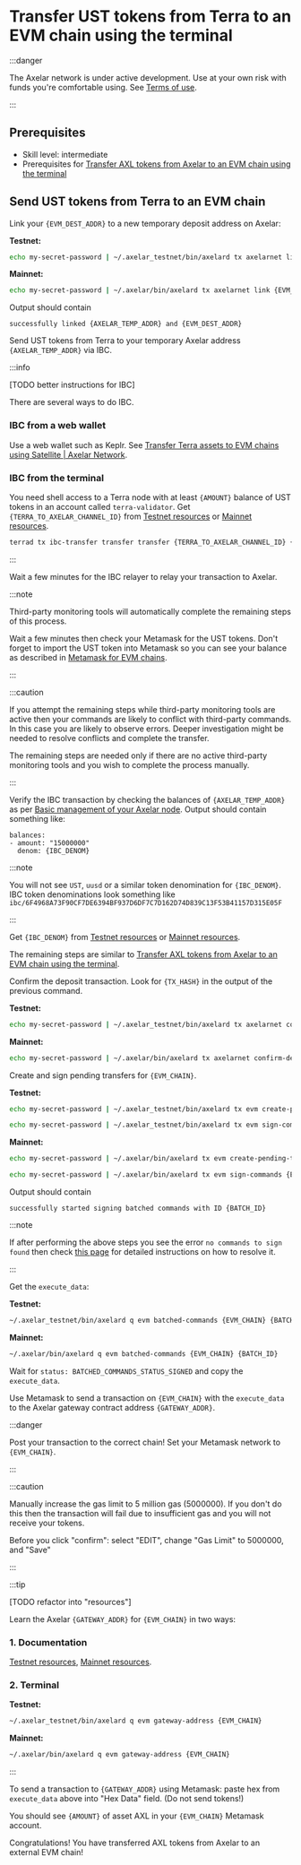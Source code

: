 # Transfer UST tokens from Terra to an EVM chain using the terminal

:::danger

The Axelar network is under active development.  Use at your own risk with funds you're comfortable using.  See [Terms of use](/terms-of-use).

:::
## Prerequisites

- Skill level: intermediate
- Prerequisites for [Transfer AXL tokens from Axelar to an EVM chain using the terminal](/tutorials/axl-to-evm)

## Send UST tokens from Terra to an EVM chain

Link your `{EVM_DEST_ADDR}` to a new temporary deposit address on Axelar:

**Testnet:**
```bash
echo my-secret-password | ~/.axelar_testnet/bin/axelard tx axelarnet link {EVM_CHAIN} {EVM_DEST_ADDR} uusd --from validator --gas auto --gas-adjustment 1.5 --chain-id axelar-testnet-lisbon-3 --home ~/.axelar_testnet/.core
```

**Mainnet:**
```bash
echo my-secret-password | ~/.axelar/bin/axelard tx axelarnet link {EVM_CHAIN} {EVM_DEST_ADDR} uusd --from validator --gas auto --gas-adjustment 1.5 --chain-id axelar-dojo-1 --home ~/.axelar/.core
```

Output should contain
```
successfully linked {AXELAR_TEMP_ADDR} and {EVM_DEST_ADDR}
```

Send UST tokens from Terra to your temporary Axelar address `{AXELAR_TEMP_ADDR}` via IBC.

:::info

[TODO better instructions for IBC]

There are several ways to do IBC.

### IBC from a web wallet

Use a web wallet such as Keplr.  See [Transfer Terra assets to EVM chains using Satellite | Axelar Network](https://axelar.network/transfer-terra-assets-to-evm-chains-using-satellite).
### IBC from the terminal

You need shell access to a Terra node with at least `{AMOUNT}` balance of UST tokens in an account called `terra-validator`.
Get `{TERRA_TO_AXELAR_CHANNEL_ID}` from [Testnet resources](https://docs.axelar.dev/#/resources/testnet-releases) or [Mainnet resources](https://docs.axelar.dev/#/resources/mainnet-releases).

```bash
terrad tx ibc-transfer transfer transfer {TERRA_TO_AXELAR_CHANNEL_ID} {AXELAR_TEMP_ADDR} --packet-timeout-timestamp 0 --packet-timeout-height "0-20000" {AMOUNT}uusd --gas-prices 0.15uusd --from terra-validator -y -b block
```

:::

Wait a few minutes for the IBC relayer to relay your transaction to Axelar.

:::note

Third-party monitoring tools will automatically complete the remaining steps of this process.

Wait a few minutes then check your Metamask for the UST tokens.  Don't forget to import the UST token into Metamask so you can see your balance as described in [Metamask for EVM chains](/resources/metamask.md).

:::

:::caution

If you attempt the remaining steps while third-party monitoring tools are active then your commands are likely to conflict with third-party commands.  In this case you are likely to observe errors.  Deeper investigation might be needed to resolve conflicts and complete the transfer.

The remaining steps are needed only if there are no active third-party monitoring tools and you wish to complete the process manually.

:::

Verify the IBC transaction by checking the balances of `{AXELAR_TEMP_ADDR}` as per [Basic management of your Axelar node](/setup/basic.md).  Output should contain something like:

```
balances:
- amount: "15000000"
  denom: {IBC_DENOM}
```

:::note

You will not see `UST`, `uusd` or a similar token denomination for `{IBC_DENOM}`.  IBC token denominations look something like `ibc/6F4968A73F90CF7DE6394BF937D6DF7C7D162D74D839C13F53B41157D315E05F`

:::

Get `{IBC_DENOM}` from [Testnet resources](https://docs.axelar.dev/#/resources/testnet-releases) or [Mainnet resources](https://docs.axelar.dev/#/resources/mainnet-releases).

The remaining steps are similar to [Transfer AXL tokens from Axelar to an EVM chain using the terminal](/tutorials/axl-to-evm.md).

Confirm the deposit transaction.  Look for `{TX_HASH}` in the output of the previous command.

**Testnet:**
```bash
echo my-secret-password | ~/.axelar_testnet/bin/axelard tx axelarnet confirm-deposit {TX_HASH} {AMOUNT}"{IBC_DENOM}" {AXELAR_TEMP_ADDR} --from validator --chain-id axelar-testnet-lisbon-3 --home ~/.axelar_testnet/.core
```

**Mainnet:**
```bash
echo my-secret-password | ~/.axelar/bin/axelard tx axelarnet confirm-deposit {TX_HASH} {AMOUNT}"{IBC_DENOM}" {AXELAR_TEMP_ADDR} --from validator --chain-id axelar-dojo-1 --home ~/.axelar/.core
```

Create and sign pending transfers for `{EVM_CHAIN}`.

**Testnet:**
```bash
echo my-secret-password | ~/.axelar_testnet/bin/axelard tx evm create-pending-transfers {EVM_CHAIN} --from validator --chain-id axelar-testnet-lisbon-3 --home ~/.axelar_testnet/.core --gas auto --gas-adjustment 1.5

echo my-secret-password | ~/.axelar_testnet/bin/axelard tx evm sign-commands {EVM_CHAIN} --from validator --gas auto --gas-adjustment 1.2 --chain-id axelar-testnet-lisbon-3 --home ~/.axelar_testnet/.core
```

**Mainnet:**
```bash
echo my-secret-password | ~/.axelar/bin/axelard tx evm create-pending-transfers {EVM_CHAIN} --from validator --chain-id axelar-dojo-1 --home ~/.axelar/.core --gas auto --gas-adjustment 1.5

echo my-secret-password | ~/.axelar/bin/axelard tx evm sign-commands {EVM_CHAIN} --from validator --gas auto --gas-adjustment 1.2 --chain-id axelar-dojo-1 --home ~/.axelar/.core
```

Output should contain

```
successfully started signing batched commands with ID {BATCH_ID}
```

:::note

If after performing the above steps you see the error `no commands to sign found` then check [this page](/faqs/ex5-problem.md) for detailed instructions on how to resolve it.

:::

Get the `execute_data`:

**Testnet:**
```bash
~/.axelar_testnet/bin/axelard q evm batched-commands {EVM_CHAIN} {BATCH_ID}
```

**Mainnet:**
```bash
~/.axelar/bin/axelard q evm batched-commands {EVM_CHAIN} {BATCH_ID}
```

Wait for `status: BATCHED_COMMANDS_STATUS_SIGNED` and copy the `execute_data`.

Use Metamask to send a transaction on `{EVM_CHAIN}` with the `execute_data` to the Axelar gateway contract address `{GATEWAY_ADDR}`.

:::danger

Post your transaction to the correct chain!  Set your Metamask network to `{EVM_CHAIN}`.  

:::

:::caution

Manually increase the gas limit to 5 million gas (5000000).  If you don't do this then the transaction will fail due to insufficient gas and you will not receive your tokens.

Before you click "confirm": select "EDIT", change "Gas Limit" to 5000000, and "Save"

:::

:::tip

[TODO refactor into "resources"]

Learn the Axelar `{GATEWAY_ADDR}` for `{EVM_CHAIN}` in two ways:
### 1. Documentation

[Testnet resources](https://docs.axelar.dev/#/resources/testnet-releases), [Mainnet resources](https://docs.axelar.dev/#/resources/mainnet-releases).
### 2. Terminal

**Testnet:**
```bash
~/.axelar_testnet/bin/axelard q evm gateway-address {EVM_CHAIN}
```

**Mainnet:**
```bash
~/.axelar/bin/axelard q evm gateway-address {EVM_CHAIN}
```

:::

To send a transaction to `{GATEWAY_ADDR}` using Metamask: paste hex from `execute_data` above into "Hex Data" field.  (Do not send tokens!)

You should see `{AMOUNT}` of asset AXL in your `{EVM_CHAIN}` Metamask account.
    
Congratulations!  You have transferred AXL tokens from Axelar to an external EVM chain!
